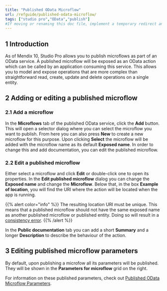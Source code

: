 ```yaml
---
title: "Published OData Microflow"
url: /refguide/published-odata-microflow/
tags: ["studio pro","OData","publish"]
#If moving or renaming this doc file, implement a temporary redirect and let the respective team know they should update the URL in the product. See Mapping to Products for more details.
---
```


## 1 Introduction

As of Mendix 10, Studio Pro allows you to publish microflows as part of an OData service. A published microflow will be exposed as an OData action which can be called by an application consuming this service. This allows you to model and expose operations that are more complex than straightforward read, create, update and delete operations on a single entity.

## 2 Adding or editing a published microflow

### 2.1 Add a microflow

In the **Microflows** tab of the published OData service, click the **Add** button. This will open a selector dialog where you can select the microflow you want to publish. From here you can also press **New** to create a new microflow for this purpose. Upon clicking **Select** the microflow will be added with the microflow name as its default **Exposed name**. In order to change this and add documentation, you can edit the published microflow.

### 2.2 Edit a published microflow

Either select a microflow and click **Edit** or double-click one to open its properties. In the **Edit published microflow** dialog you can change the **Exposed name** and change the **Microflow**. Below that, in the box **Example of location**, you will find the URI where the action will be located when the app is running.

{{% alert color="info" %}}
The resulting location URI must be unique. This means that a published microflow should not have the same exposed name as another published microflow or published entity. Doing so will result in a [consistency error](/refguide/consistency-errors/).
{{% /alert %}}

In the **Public documentation** tab you can add a short **Summary** and a longer **Description** to describe the behaviour of the action.

## 3 Editing published microflow parameters

By default, upon publishing a microfow all its parameters will be published. They will be shown in the **Parameters for microflow** grid on the right. 

For information on these published parameters, check out [Published OData Microflow Parameters](/refguide/published-odata-microflow-parameters/).